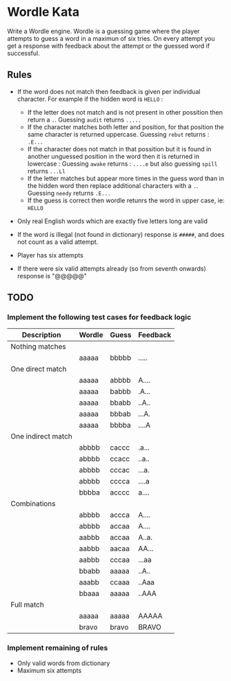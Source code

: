 # Wordle Kata
Write a Wordle engine.
Wordle is a guessing game where the player attempts to guess a word in a maximun of six tries. On every attempt you get a response with feedback about the attempt or the guessed word if successful.


## Rules
* If the word does not match then feedback is given per individual character. For example if the hidden word is `HELLO` :
  * If the letter does not match and is not present in other possition then return a `.`. Guessing `audit` returns `.....`
  * If the character matches both letter and position, for that position the same character is returned uppercase. Guessing `rebut` returns : `.E...`
  * If the character does not match in that possition but it is found in another unguessed position in the word then it is returned in lowercase : Guessing `awake` returns : `....e` but also guessing `spill` returns `...Ll`
  * If the letter matches but appear more times in the guess word than in the hidden word then replace additional characters with a `.`.  Guessing `needy` returns `.E...`
  * If the guess is correct then wordle retunrs the word in upper case, ie: `HELLO`

* Only real English words which are exactly five letters long are valid
* If the word is illegal (not found in dictionary) response is `#####`, and does not count as a valid attempt.
* Player has six attempts
* If there were six valid attempts already (so from seventh onwards) response is "@@@@@"

## TODO

### Implement the following test cases for feedback logic

| Description        |Wordle|Guess|Feedback|
|--------------------|---|---|---|
| Nothing matches    | | |
|                    |aaaaa|bbbbb|.....|
| One direct match   | | |
| | aaaaa              |abbbb|A....|
| | aaaaa              |babbb|.A...|
| | aaaaa              |bbabb|..A..|
| | aaaaa              |bbbab|...A.|
| | aaaaa              |bbbba|....A|
| One indirect match | | |
| | abbbb              |caccc|.a...|
| | abbbb              |ccacc|..a..|
| | abbbb              |cccac|...a.|
| | abbbb              |cccca|....a|
| | bbbba              |acccc|a....|
| Combinations       | | | |
| | abbbb              |accca|A....|
| | abbbb              |accaa|A....|
| | aabbb              |accaa|A..a.|
| | aabbb              |aacaa|AA...|
| | aabbb              |cccaa|...aa|
| | bbabb              |aaaaa|..A..|
| | aaabb              |ccaaa|..Aaa|
| | bbaaa              |aaaaa|..AAA|
| Full match         | | |
| | aaaaa              |aaaaa|AAAAA|
| | bravo              |bravo|BRAVO|


### Implement remaining of rules
* Only valid words from dictionary
* Maximum six attempts
